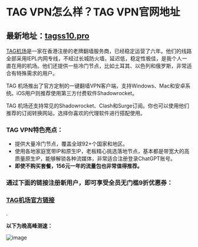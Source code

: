 # TAG VPN怎么样？TAG VPN官网地址 

## 最新地址：[tagss10.pro](https://tagss10.pro/#/auth/d2RtVGgb)

[TAG机场](https://tagss10.pro/#/auth/d2RtVGgb)是一家在香港注册的老牌翻墙服务商，已经稳定运营了六年。他们的线路全部采用IEPL内网专线，不经过长城防火墙，延迟低，稳定性极佳，是我个人一直在用的机场。他们还提供一些冷门节点，比如土耳其、以色列和俄罗斯，非常适合有特殊需求的用户。

TAG 机场推出了官方定制的一键翻墙VPN客户端，支持Windows、Mac和安卓系统。iOS用户则推荐使用第三方付费软件Shadowrocket。

TAG 机场还支持常见的Shadowrocket、Clash和Surge订阅。你也可以使用他们推荐的订阅转换网站，选择你喜欢的代理软件进行搭配使用。

### TAG VPN特色亮点：

- 提供大量冷门节点，覆盖全球92+个国家和地区。
- 使用各地家庭宽带IP和原生IP，老板精心挑选落地节点，基本都是带宽大的高质量原生IP，能够解锁各种流媒体，非常适合注册登录ChatGPT账号。
- **即使不购买套餐，156元一年的流量包也非常值得推荐。**

### 通过下面的链接注册新用户，即可享受全员无门槛9折优惠券：

### [TAG机场官方链接](https://tagss10.pro/#/auth/d2RtVGgb)

.

**以下为晚高峰测速：**

![image](https://github.com/user-attachments/assets/3c10bd42-6826-4306-9a3d-ecd8dfb845e9)
